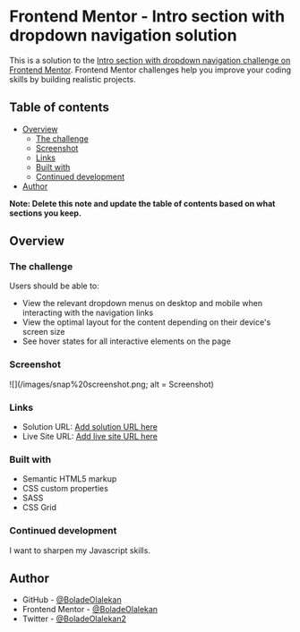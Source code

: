# Frontend Mentor - Intro section with dropdown navigation solution

This is a solution to the [Intro section with dropdown navigation challenge on Frontend Mentor](https://www.frontendmentor.io/challenges/intro-section-with-dropdown-navigation-ryaPetHE5). Frontend Mentor challenges help you improve your coding skills by building realistic projects.  

## Table of contents

- [Overview](#overview)
  - [The challenge](#the-challenge)
  - [Screenshot](#screenshot)
  - [Links](#links)
  - [Built with](#built-with)
  - [Continued development](#continued-development)
- [Author](#author)

**Note: Delete this note and update the table of contents based on what sections you keep.**

## Overview

### The challenge

Users should be able to:

- View the relevant dropdown menus on desktop and mobile when interacting with the navigation links
- View the optimal layout for the content depending on their device's screen size
- See hover states for all interactive elements on the page

### Screenshot

![](/images/snap%20screenshot.png; alt = Screenshot)

### Links

- Solution URL: [Add solution URL here](https://github.com/BoladeOlalekan/MENTOR-2#mentor-2)
- Live Site URL: [Add live site URL here](https://mentor2-snap.netlify.app/)

### Built with

- Semantic HTML5 markup
- CSS custom properties
- SASS
- CSS Grid

### Continued development

I want to sharpen my Javascript skills.

## Author

- GitHub - [@BoladeOlalekan](https://github.com/BoladeOlalekan)
- Frontend Mentor - [@BoladeOlalekan](https://www.frontendmentor.io/profile/BoladeOlalekan)
- Twitter - [@BoladeOlalekan2](https://twitter.com/BoladeOlalekan2)  
